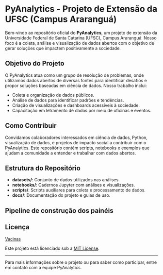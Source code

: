 # PyAnalytics - Projeto de Extensão da UFSC (Campus Araranguá)

Bem-vindo ao repositório oficial do **PyAnalytics**, um projeto de extensão da Universidade Federal de Santa Catarina (UFSC), Campus Araranguá. Nosso foco é a coleta, análise e visualização de dados abertos com o objetivo de gerar soluções que impactem positivamente a sociedade.

## Objetivo do Projeto

O PyAnalytics atua como um grupo de resolução de problemas, onde utilizamos dados abertos de diversas fontes para identificar desafios e propor soluções baseadas em ciência de dados. Nosso trabalho inclui:

- Coleta e organização de dados públicos.
- Análise de dados para identificar padrões e tendências.
- Criação de visualizações e dashboards acessíveis à sociedade.
- Capacitação em letramento de dados por meio de oficinas e eventos.

## Como Contribuir

Convidamos colaboradores interessados em ciência de dados, Python, visualização de dados, e projetos de impacto social a contribuir com o PyAnalytics. Este repositório contém scripts, notebooks e exemplos que ajudam a comunidade a entender e trabalhar com dados abertos.

## Estrutura do Repositório

- **datasets/**: Conjunto de dados utilizados nas análises.
- **notebooks/**: Cadernos Jupyter com análises e visualizações.
- **scripts/**: Scripts auxiliares para coleta e processamento de dados.
- **docs/**: Documentação do projeto e guias de uso.

## Pipeline de construção dos painéis 

## Licença
[Vacinas](https://github.com/ProjetoExtensaoPyAnalytics/ResolucaoDeProblemas/wiki/Vacinas)

Este projeto está licenciado sob a [MIT License](LICENSE).

---

Para mais informações sobre o projeto ou para saber como participar, entre em contato com a equipe PyAnalytics.
